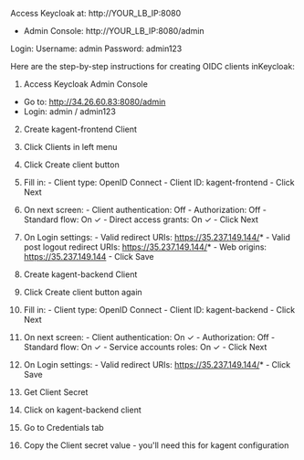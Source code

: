 Access Keycloak at: http://YOUR_LB_IP:8080
- Admin Console: http://YOUR_LB_IP:8080/admin

Login:
Username: admin
Password: admin123

Here are the step-by-step instructions for creating OIDC clients inKeycloak:
  1. Access Keycloak Admin Console

  - Go to: http://34.26.60.83:8080/admin
  - Login: admin / admin123

  2. Create kagent-frontend Client

  1. Click Clients in left menu
  2. Click Create client button
  3. Fill in:
    - Client type: OpenID Connect
    - Client ID: kagent-frontend
    - Click Next
  4. On next screen:
    - Client authentication: Off
    - Authorization: Off
    - Standard flow: On ✓
    - Direct access grants: On ✓
    - Click Next
  5. On Login settings:
    - Valid redirect URIs: https://35.237.149.144/*
    - Valid post logout redirect URIs: https://35.237.149.144/*
    - Web origins: https://35.237.149.144
    - Click Save

  3. Create kagent-backend Client

  1. Click Create client button again
  2. Fill in:
    - Client type: OpenID Connect
    - Client ID: kagent-backend
    - Click Next
  3. On next screen:
    - Client authentication: On ✓
    - Authorization: Off
    - Standard flow: On ✓
    - Service accounts roles: On ✓
    - Click Next
  4. On Login settings:
    - Valid redirect URIs: https://35.237.149.144/*
    - Click Save

  4. Get Client Secret

  1. Click on kagent-backend client
  2. Go to Credentials tab
  3. Copy the Client secret value - you'll need this for kagent configuration